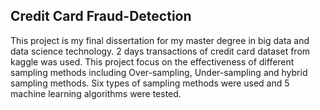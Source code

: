 ## Credit Card Fraud-Detection
This project is my final dissertation for my master degree in big data and data science technology. 2 days transactions of credit card dataset from kaggle was used. This project focus on the effectiveness of different sampling methods including Over-sampling, Under-sampling and hybrid sampling methods. Six types of sampling methods were used and 5 machine learning algorithms were tested.
